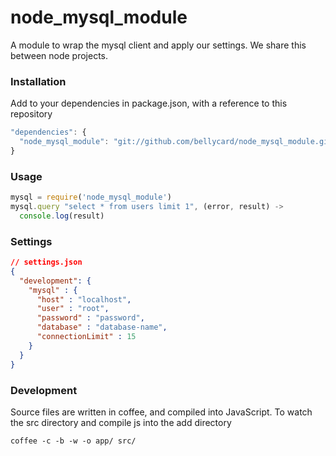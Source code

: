 node_mysql_module
==================

A module to wrap the mysql client and apply our settings.  We share this between node projects.

### Installation

Add to your dependencies in package.json, with a reference to this repository

```JAVASCRIPT
"dependencies": {
  "node_mysql_module": "git://github.com/bellycard/node_mysql_module.git#v0.0.2"
}
```

### Usage

```JAVASCRIPT
mysql = require('node_mysql_module')
mysql.query "select * from users limit 1", (error, result) ->
  console.log(result)
```

### Settings

```JSON
// settings.json
{
  "development": {
    "mysql" : {
      "host" : "localhost",
      "user" : "root",
      "password" : "password",
      "database" : "database-name",
      "connectionLimit" : 15
    }
  }
}
```

### Development

Source files are written in coffee, and compiled into JavaScript.  To watch the src directory and compile js into the add directory
```
coffee -c -b -w -o app/ src/
```
